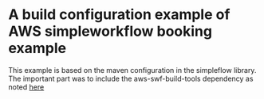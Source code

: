 # A build configuration example of AWS simpleworkflow booking example

This example is based on the maven configuration in the simpleflow library.
The important part was to include the aws-swf-build-tools dependency as noted [here](https://docs.aws.amazon.com/amazonswf/latest/awsflowguide/setup.html)